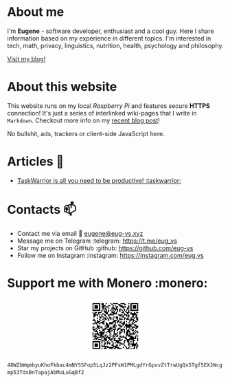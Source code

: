 # About me
I'm **Eugene** - software developer, enthusiast and a cool guy. Here I share information based on my experience in different topics. I'm interested in tech, math, privacy, linguistics, nutrition, health, psychology and philosophy.

[Visit my blog!](./blog/index.md)

# About this website
This website runs on my local *Raspberry Pi* and features secure **HTTPS** connection! It's just a series of interlinked wiki-pages that I write in `Markdown`. Checkout more info on my [recent blog post](/blog/2021-07-02.md)!


No bullshit, ads, trackers or client-side JavaScript here.

# Articles :page_with_curl:
 - [TaskWarrior is all you need to be productive! :taskwarrior:](taskwarrior.md)

# Contacts :mailbox:
 - Contact me via email :email: [eugene@eug-vs.xyz](mailto:eugene@eug-vs.xyz)
 - Message me on Telegram :telegram: https://t.me/eug_vs
 - Star my projects on GitHub :github: https://github.com/eug-vs
 - Follow me on Instagram :instagram: https://instagram.com/eug.vs

# Support me with Monero :monero:
<p align="center">
<img src="public/monero-qr.png" alt="monero-qr" width="128">
</p>

`48WZbWqmbyuKhoFkbac4mNYSSFop5LqJz2PFsW1PMLgdYrGpvvZtTrwUgQs5Tgf5EXJWcgmp53TdxBnTapajAbMuLuGqBf2`

